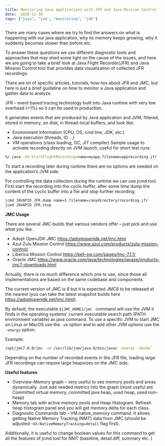 ```yaml
---
title: Monitoring Java applications with JFR and Java Mission Control
date:  2020-12-30
tags: ["java", "jvm", "monitoring", "jdk"]
---
```


There are many cases where we try to find the answers on what is happening with our java application, why its memory keeps growing, why it suddenly becomes slower than before etc.

To answer these questions we use different diagnostic tools and approaches that may shed some light on the cause of the issues, and here we are going to take a brief look at Java Flight Recorder(JFR) and Java Mission Control tool that provides data visualization of collected JFR recordings.

There are lot of specific articles, tutorials, how-tos about JFR and JMC, but here is just a brief guideline on how to monitor a Java application and gather data to analyze.

JFR – event based tracing technology built into Java runtime with very low overhead (<1%) so it can be used in production.

It generates events that are produced by Java application and JVM, filtered, stored in memory, on disk, in thread-local buffers, and look like:

- Environment information (CPU, OS, cmd line, JDK, etc.)
- Java execution (threads, IO …)
- VM operations (class loading, GC, JIT compiler)
Sample usage to activate recording directly on JVM launch, useful for short test runs:

~~~sh
%/.java -XX:StartFlightRecording=name=myapp,filename=apprecording.jfr -jar application.jar
~~~

To start a recording later during runtime there are no options are needed on the application’s JVM side.

For controlling the data collection during the runtime we can use jcmd tool. First start the recording into the cyclic buffer, after some time dump the content of the cyclic buffer into a file and stop further recording:

~~~sh jcmd JAVAPID JFR.start
jcmd JAVAPID JFR.dump name=1 filename=/anydirectory/recording.jfr
jcmd JAVAPID JFR.stop
~~~


**JMC Usage**

There are several JMC builds that various vendors offer – just pick and use what you like.

- Adopt OpenJDK JMC https://adoptopenjdk.net/jmc.html
- Azul Zulu Mission Control https://www.azul.com/products/zulu-mission-control/
- Liberica Mission Control https://bell-sw.com/pages/lmc-7.1.1/
- Oracle JMC https://www.oracle.com/java/technologies/javase/products-jmc7-downloads.html

Actually, there is no much difference which one to use, since those all implementations are based on the same codebase and components.

The current version of JMC is 8 but it is expected JMC8 to be released at the nearest (you can take the latest snapshot builds here https://adoptopenjdk.net/jmc.html).

By default, the executable  `${JMC_HOME}/jmc ` command will use the JVM it finds in the operating systems’ current executable search path (PATH environment variable) as java command. To use a specific JVM to start JMC on Linux or MacOS use the `-vm` option and to add other JVM options use the `-vmargs` option.

Example:

~~~sh 
/opt/jmc7.0.0/jmc -vm /usr/lib/jvm/java-8/bin/javac -vmargs -Xmx8G` 
~~~

Depending on the number of recorded events in the JFR file, loading large JFR recordings can require large heapsizes on the JMC side.

**Useful features**

- Overview-Memory graph – very useful to see memory pools and areas dynamically. Just add needed metrics into the graph (most useful are Committed virtual memory, committed java heap, used heap, used non-heap)
- Memory tab with active memory pools and Heap Histogram. Refresh heap histogram panel and you will get memory delta for each class.
- Diagnostic Commands tab –  VM.native_memory  command. It allows getting Native Memory Tracking (NMT) data from JMC (should be adjusted  -`XX:NativeMemoryTracking=detail`  flag first). 

Additionally, it is useful to change boolean values for this command to get all the features of jcmd tool for NMT (baseline, detail.diff, summary etc. )